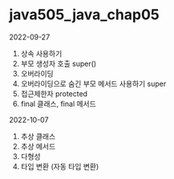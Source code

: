 # java505_java_chap05

2022-09-27
1. 상속 사용하기
2. 부모 생성자 호출 super()
3. 오버라이딩
4. 오버라이딩으로 숨긴 부모 메서드 사용하기 super
5. 접근제한자 protected
6. final 클래스, final 메서드

2022-10-07
1. 추상 클래스
2. 추상 메서드
3. 다형성
4. 타입 변환 (자동 타입 변환)
